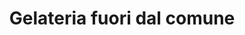 ---
title: "Gelateria fuori dal comune"
url: /chiasso/gelateria-fuori-dal-comune/
shop: Eisprodukte
---